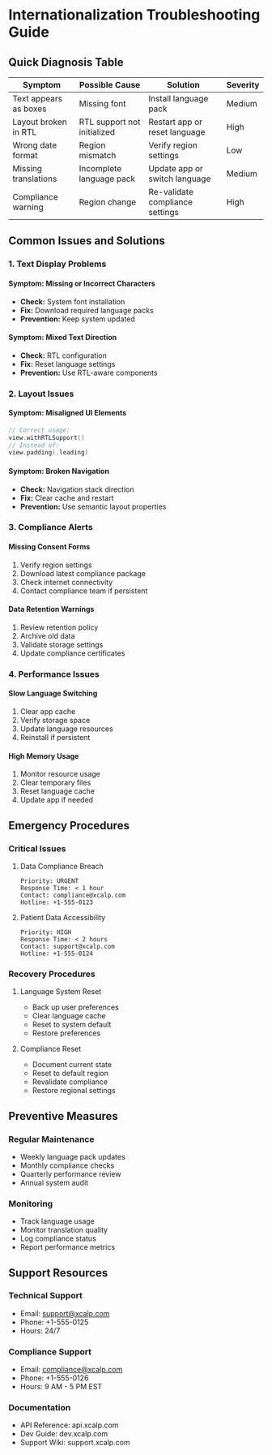 # Internationalization Troubleshooting Guide

## Quick Diagnosis Table

| Symptom | Possible Cause | Solution | Severity |
|---------|---------------|-----------|-----------|
| Text appears as boxes | Missing font | Install language pack | Medium |
| Layout broken in RTL | RTL support not initialized | Restart app or reset language | High |
| Wrong date format | Region mismatch | Verify region settings | Low |
| Missing translations | Incomplete language pack | Update app or switch language | Medium |
| Compliance warning | Region change | Re-validate compliance settings | High |

## Common Issues and Solutions

### 1. Text Display Problems

#### Symptom: Missing or Incorrect Characters
- **Check:** System font installation
- **Fix:** Download required language packs
- **Prevention:** Keep system updated

#### Symptom: Mixed Text Direction
- **Check:** RTL configuration
- **Fix:** Reset language settings
- **Prevention:** Use RTL-aware components

### 2. Layout Issues

#### Symptom: Misaligned UI Elements
```swift
// Correct usage:
view.withRTLSupport()
// Instead of:
view.padding(.leading)
```

#### Symptom: Broken Navigation
- **Check:** Navigation stack direction
- **Fix:** Clear cache and restart
- **Prevention:** Use semantic layout properties

### 3. Compliance Alerts

#### Missing Consent Forms
1. Verify region settings
2. Download latest compliance package
3. Check internet connectivity
4. Contact compliance team if persistent

#### Data Retention Warnings
1. Review retention policy
2. Archive old data
3. Validate storage settings
4. Update compliance certificates

### 4. Performance Issues

#### Slow Language Switching
1. Clear app cache
2. Verify storage space
3. Update language resources
4. Reinstall if persistent

#### High Memory Usage
1. Monitor resource usage
2. Clear temporary files
3. Reset language cache
4. Update app if needed

## Emergency Procedures

### Critical Issues

1. Data Compliance Breach
   ```
   Priority: URGENT
   Response Time: < 1 hour
   Contact: compliance@xcalp.com
   Hotline: +1-555-0123
   ```

2. Patient Data Accessibility
   ```
   Priority: HIGH
   Response Time: < 2 hours
   Contact: support@xcalp.com
   Hotline: +1-555-0124
   ```

### Recovery Procedures

1. Language System Reset
   - Back up user preferences
   - Clear language cache
   - Reset to system default
   - Restore preferences

2. Compliance Reset
   - Document current state
   - Reset to default region
   - Revalidate compliance
   - Restore regional settings

## Preventive Measures

### Regular Maintenance
- Weekly language pack updates
- Monthly compliance checks
- Quarterly performance review
- Annual system audit

### Monitoring
- Track language usage
- Monitor translation quality
- Log compliance status
- Report performance metrics

## Support Resources

### Technical Support
- Email: support@xcalp.com
- Phone: +1-555-0125
- Hours: 24/7

### Compliance Support
- Email: compliance@xcalp.com
- Phone: +1-555-0126
- Hours: 9 AM - 5 PM EST

### Documentation
- API Reference: api.xcalp.com
- Dev Guide: dev.xcalp.com
- Support Wiki: support.xcalp.com